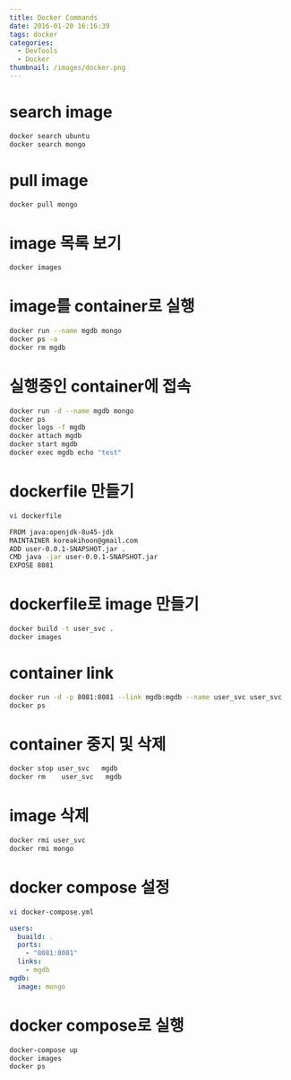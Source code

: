 ```yaml
---
title: Docker Commands
date: 2016-01-20 16:16:39
tags: docker
categories:
  - DevTools
  - Docker
thumbnail: /images/docker.png
---
```

# search image
```bash
docker search ubuntu
docker search mongo
```

# pull image
```bash
docker pull mongo
```

# image 목록 보기
```bash
docker images
```

# image를 container로 실행
```bash
docker run --name mgdb mongo
docker ps -a
docker rm mgdb
```

# 실행중인 container에 접속
```bash
docker run -d --name mgdb mongo
docker ps
docker logs -f mgdb
docker attach mgdb
docker start mgdb
docker exec mgdb echo "test"
```

# dockerfile 만들기
```bash
vi dockerfile
```
```bash
FROM java:openjdk-8u45-jdk
MAINTAINER koreakihoon@gmail.com
ADD user-0.0.1-SNAPSHOT.jar .
CMD java -jar user-0.0.1-SNAPSHOT.jar
EXPOSE 8081
```

# dockerfile로 image 만들기
```bash
docker build -t user_svc .
docker images
```

# container link
```bash
docker run -d -p 8081:8081 --link mgdb:mgdb --name user_svc user_svc
docker ps
```

# container 중지 및 삭제
```bash
docker stop user_svc   mgdb
docker rm    user_svc   mgdb
```

# image 삭제
```bash
docker rmi user_svc
docker rmi mongo
```

# docker compose 설정
```bash
vi docker-compose.yml
```
```yaml
users:
  buaild: .
  ports:
    - "8081:8081"
  links:
    - mgdb
mgdb:
  image: mongo
```

# docker compose로 실행
```bash
docker-compose up
docker images
docker ps
```
